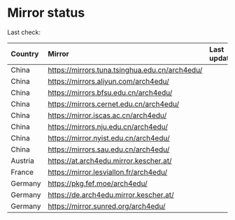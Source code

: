 <script src="./time.js"></script>
# Mirror status
Last check: <script type="text/javascript">localize(1704842296.5591075);</script>

|Country|Mirror|Last update|
|:------|:-----|:----------|
|China|https://mirrors.tuna.tsinghua.edu.cn/arch4edu/|<script type="text/javascript">localize(1704824805);</script>|
|China|https://mirrors.aliyun.com/arch4edu/|<script type="text/javascript">localize(1704781972);</script>|
|China|https://mirrors.bfsu.edu.cn/arch4edu/|<script type="text/javascript">localize(1704824805);</script>|
|China|https://mirrors.cernet.edu.cn/arch4edu/|<script type="text/javascript">localize(1704824805);</script>|
|China|https://mirror.iscas.ac.cn/arch4edu/|<script type="text/javascript">localize(1704824805);</script>|
|China|https://mirrors.nju.edu.cn/arch4edu/|<script type="text/javascript">localize(1704738715);</script>|
|China|https://mirror.nyist.edu.cn/arch4edu/|<script type="text/javascript">localize(1704824805);</script>|
|China|https://mirrors.sau.edu.cn/arch4edu/|<script type="text/javascript">localize(1704738715);</script>|
|Austria|https://at.arch4edu.mirror.kescher.at/|<script type="text/javascript">localize(1704824805);</script>|
|France|https://mirror.lesviallon.fr/arch4edu/|<script type="text/javascript">localize(1704781972);</script>|
|Germany|https://pkg.fef.moe/arch4edu/|<script type="text/javascript">localize(1704824805);</script>|
|Germany|https://de.arch4edu.mirror.kescher.at/|<script type="text/javascript">localize(1704824805);</script>|
|Germany|https://mirror.sunred.org/arch4edu/|<script type="text/javascript">localize(1704824805);</script>|

<script src="./tablefilter/tablefilter.js"></script>
<script src="./table.js"></script>